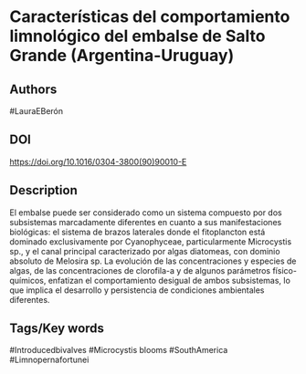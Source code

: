 # Características del comportamiento limnológico del embalse de Salto Grande (Argentina-Uruguay)
## Authors
#LauraEBerón 
## DOI
 https://doi.org/10.1016/0304-3800(90)90010-E
## Description
El embalse puede ser considerado como un sistema compuesto por dos subsistemas marcadamente diferentes en cuanto a sus manifestaciones biológicas: el sistema de brazos laterales donde el fitoplancton está dominado exclusivamente por Cyanophyceae, particularmente Microcystis sp., y el canal principal caracterizado por algas diatomeas, con dominio absoluto de Melosira sp. La evolución de las concentraciones y especies de algas, de las concentraciones de clorofila-a y de algunos parámetros físico-químicos, enfatizan el comportamiento desigual de ambos subsistemas, lo que implica el desarrollo y persistencia de condiciones ambientales diferentes.
## Tags/Key words
#Introducedbivalves #Microcystis
blooms #SouthAmerica #Limnopernafortunei 